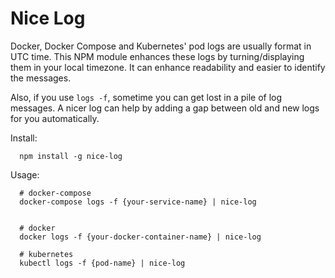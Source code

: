 # Nice Log
Docker, Docker Compose and Kubernetes' pod logs are usually format in UTC time. This NPM module enhances these logs by turning/displaying them in your local timezone. It can enhance readability and easier to identify the messages.

Also, if you use `logs -f`, sometime you can get lost in a pile of log messages. A nicer log can help by adding a gap between old and new logs for you automatically.


Install:
```
  npm install -g nice-log
```

Usage:
```
  # docker-compose
  docker-compose logs -f {your-service-name} | nice-log


  # docker
  docker logs -f {your-docker-container-name} | nice-log

  # kubernetes
  kubectl logs -f {pod-name} | nice-log
```
